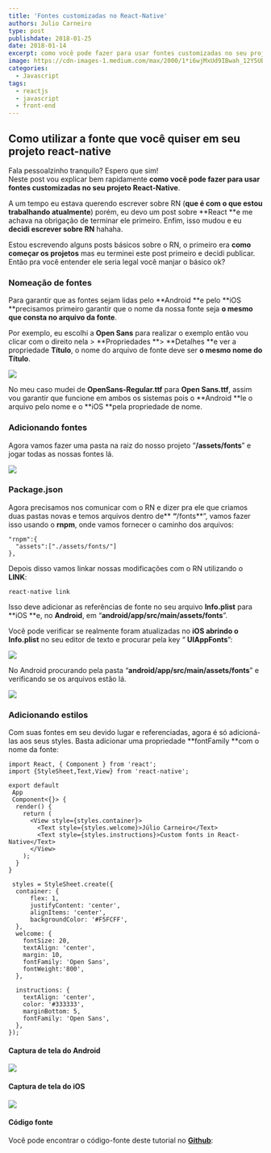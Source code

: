 ```yaml
---
title: 'Fontes customizadas no React-Native'
authors: Julio Carneiro
type: post
publishdate: 2018-01-25
date: 2018-01-14
excerpt: como você pode fazer para usar fontes customizadas no seu projeto React-Native.
image: https://cdn-images-1.medium.com/max/2000/1*i6wjMxUd9IBwah_12Y5UBw.jpeg
categories:
  - Javascript
tags:
  - reactjs
  - javascript
  - front-end
---
```



## Como utilizar a fonte que você quiser em seu projeto react-native

Fala pessoalzinho tranquilo? Espero que sim!<br> Neste post vou explicar bem
rapidamente **como você pode fazer para usar fontes customizadas no seu projeto
React-Native**.

A um tempo eu estava querendo escrever sobre RN (**que é com o que estou
trabalhando atualmente**) porém, eu devo um post sobre **React **e me achava na
obrigação de terminar ele primeiro. Enfim, isso mudou e eu **decidi escrever
sobre RN** hahaha.

Estou escrevendo alguns posts básicos sobre o RN, o primeiro era **como começar
os projetos** mas eu terminei este post primeiro e decidi publicar. Então pra
você entender ele seria legal você manjar o básico ok?

### Nomeação de fontes

Para garantir que as fontes sejam lidas pelo **Android **e pelo **iOS
**precisamos primeiro garantir que o nome da nossa fonte seja **o mesmo que
consta no arquivo da fonte**.

Por exemplo, eu escolhi a **Open Sans** para realizar o exemplo então vou clicar
com o direito nela > **Propriedades **> **Detalhes **e ver a propriedade
**Título**, o nome do arquivo de fonte deve ser **o mesmo nome do Título**.

![](https://cdn-images-1.medium.com/max/800/1*_wXPRumzhuuTR4_Ko0fwHQ.png)

No meu caso mudei de **OpenSans-Regular.ttf** para **Open Sans.ttf**, assim vou
garantir que funcione em ambos os sistemas pois o **Android **le o arquivo pelo
nome e o **iOS **pela propriedade de nome.

### Adicionando fontes

Agora vamos fazer uma pasta na raiz do nosso projeto “**/assets/fonts**” e jogar
todas as nossas fontes lá.

![](https://cdn-images-1.medium.com/max/800/1*RzBbg78JM-GIe3pQdZhDSg.png)

### Package.json

Agora precisamos nos comunicar com o RN e dizer pra ele que criamos duas pastas
novas e temos arquivos dentro de** **“**/fonts**”, vamos fazer isso usando o
**rnpm**, onde vamos fornecer o caminho dos arquivos:

    "rnpm":{
      "assets":["./assets/fonts/"]
    },

Depois disso vamos linkar nossas modificações com o RN utilizando o **LINK**:

    react-native link

Isso deve adicionar as referências de fonte no seu arquivo **Info.plist** para
**iOS **e, no **Android**, em “**android/app/src/main/assets/fonts**”.

Você pode verificar se realmente foram atualizadas no **iOS **abrindo o**
Info.plist** no seu editor de texto e procurar pela key “ **UIAppFonts**”:

![](https://cdn-images-1.medium.com/max/800/1*u4SkiGwIeXrPhPmgd_bZJg.png)

No Android procurando pela pasta “**android/app/src/main/assets/fonts**” e
verificando se os arquivos estão lá.

![](https://cdn-images-1.medium.com/max/800/1*Enwc-4CUr7utslp8boEFzw.png)

### Adicionando estilos

Com suas fontes em seu devido lugar e referenciadas, agora é só adicioná-las aos
seus styles. Basta adicionar uma propriedade **fontFamily **com o nome da fonte:

    import React, { Component } from 'react';
    import {StyleSheet,Text,View} from 'react-native';

    export default 
     App 
     Component<{}> {
      render() {
        return (
          <View style={styles.container}>
            <Text style={styles.welcome}>Júlio Carneiro</Text>
            <Text style={styles.instructions}>Custom fonts in React-Native</Text>
          </View>
        );
      }
    }

     styles = StyleSheet.create({
      container: {
          flex: 1,
          justifyContent: 'center',
          alignItems: 'center',
          backgroundColor: '#F5FCFF',
      },
      welcome: {
        fontSize: 20,
        textAlign: 'center',
        margin: 10,
        fontFamily: 'Open Sans',
        fontWeight:'800',
      },

      instructions: {
        textAlign: 'center',
        color: '#333333',
        marginBottom: 5,
        fontFamily: 'Open Sans',
      },
    });

#### Captura de tela do Android

![](https://cdn-images-1.medium.com/max/800/1*qf-ICSWMhVfjNCE_9SK4ZQ.png)

#### Captura de tela do iOS

![](https://cdn-images-1.medium.com/max/800/1*z6-nY28OMrMsQLs1WO4gaQ.png)

#### Código fonte

Você pode encontrar o código-fonte deste tutorial no [**Github**](https://github.com/juliocarneiro/react-native-custom-fonts):
